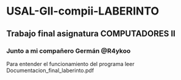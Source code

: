 # USAL-GII-compii-LABERINTO
## Trabajo final asignatura COMPUTADORES II 
### Junto a mi compañero Germán @R4ykoo
Para entender el funcionamiento del programa leer Documentacion_final_laberinto.pdf
